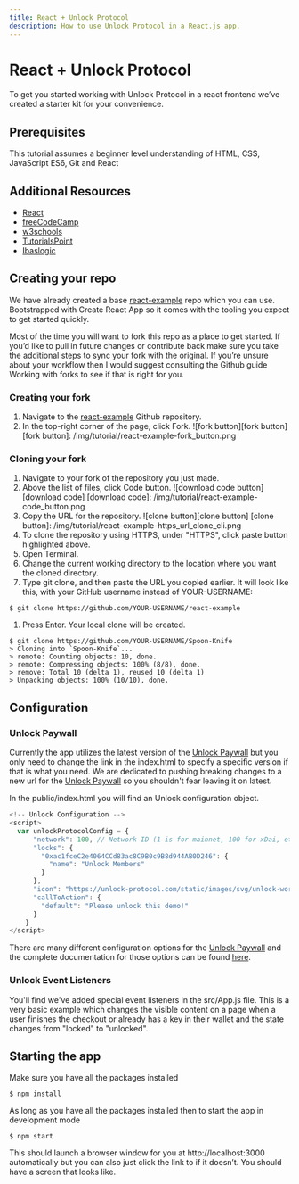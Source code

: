 ```yaml
---
title: React + Unlock Protocol
description: How to use Unlock Protocol in a React.js app.
---
```


# React + Unlock Protocol

To get you started working with Unlock Protocol in a react frontend we’ve created a starter kit for your convenience.

## Prerequisites

This tutorial assumes a beginner level understanding of HTML, CSS, JavaScript ES6, Git and React

## Additional Resources

- [React](https://reactjs.org/tutorial/tutorial.html)
- [freeCodeCamp](https://www.freecodecamp.org/learn/front-end-development-libraries/#react)
- [w3schools](https://www.w3schools.com/REACT/DEFAULT.ASP)
- [TutorialsPoint](https://www.tutorialspoint.com/reactjs/index.htm#)
- [Ibaslogic](https://ibaslogic.com/react-tutorial-for-beginners/)

## Creating your repo

We have already created a base [react-example](https://github.com/unlock-protocol/react-example) repo which you can use. Bootstrapped with Create React App so it comes with the tooling you expect to get started quickly.

Most of the time you will want to fork this repo as a place to get started. If you’d like to pull in future changes or contribute back make sure you take the additional steps to sync your fork with the original. If you’re unsure about your workflow then I would suggest consulting the Github guide Working with forks to see if that is right for you.

### Creating your fork

1. Navigate to the [react-example](https://github.com/unlock-protocol/react-example) Github repository.
1. In the top-right corner of the page, click Fork.
   ![fork button][fork button]
   [fork button]: /img/tutorial/react-example-fork_button.png

### Cloning your fork

1. Navigate to your fork of the repository you just made.
1. Above the list of files, click Code button.
   ![download code button][download code]
   [download code]: /img/tutorial/react-example-code_button.png
1. Copy the URL for the repository.
   ![clone button][clone button]
   [clone button]: /img/tutorial/react-example-https_url_clone_cli.png
1. To clone the repository using HTTPS, under "HTTPS", click paste button highlighted above.
1. Open Terminal.
1. Change the current working directory to the location where you want the cloned directory.
1. Type git clone, and then paste the URL you copied earlier. It will look like this, with your GitHub username instead of YOUR-USERNAME:

```terminal
$ git clone https://github.com/YOUR-USERNAME/react-example
```

1. Press Enter. Your local clone will be created.

```terminal
$ git clone https://github.com/YOUR-USERNAME/Spoon-Knife
> Cloning into `Spoon-Knife`...
> remote: Counting objects: 10, done.
> remote: Compressing objects: 100% (8/8), done.
> remove: Total 10 (delta 1), reused 10 (delta 1)
> Unpacking objects: 100% (10/10), done.
```

## Configuration

### Unlock Paywall

Currently the app utilizes the latest version of the [Unlock Paywall](https://docs.unlock-protocol.com/tools/paywall/) but you only need to change the link in the index.html to specify a specific version if that is what you need. We are dedicated to pushing breaking changes to a new url for the [Unlock Paywall](https://docs.unlock-protocol.com/tools/paywall/) so you shouldn't fear leaving it on latest.

In the public/index.html you will find an Unlock configuration object.

```JavaScript
<!-- Unlock Configuration -->
<script>
  var unlockProtocolConfig = {
      "network": 100, // Network ID (1 is for mainnet, 100 for xDai, etc)
      "locks": {
        "0xac1fceC2e4064CCd83ac8C9B0c9B8d944AB0D246": {
          "name": "Unlock Members"
        }
      },
      "icon": "https://unlock-protocol.com/static/images/svg/unlock-word-mark.svg",
      "callToAction": {
        "default": "Please unlock this demo!"
      }
    }
</script>
```

There are many different configuration options for the [Unlock Paywall](https://docs.unlock-protocol.com/tools/paywall/) and the complete documentation for those options can be found [here](https://docs.unlock-protocol.com/tools/paywall/configuring-checkout/).

### Unlock Event Listeners

You'll find we've added special event listeners in the src/App.js file. This is a very basic example which changes the visible content on a page when a user finishes the checkout or already has a key in their wallet and the state changes from "locked" to "unlocked".

## Starting the app

Make sure you have all the packages installed

```terminal
$ npm install
```

As long as you have all the packages installed then to start the app in development mode

```terminal
$ npm start
```

This should launch a browser window for you at http://localhost:3000 automatically but you can also just click the link to if it doesn’t. You should have a screen that looks like.
